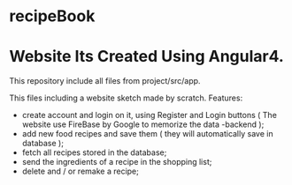 # recipeBook

# Website Its Created Using Angular4.
This repository include all files from project/src/app.

This files including a website sketch made by scratch.
Features:
- create account and login on it, using Register and Login buttons ( The website use FireBase by Google to memorize the data -backend );
- add new food recipes and save them ( they will automatically save in database );
- fetch all recipes stored in the database;
- send the ingredients of a recipe in the shopping list;
- delete and / or remake a recipe;
